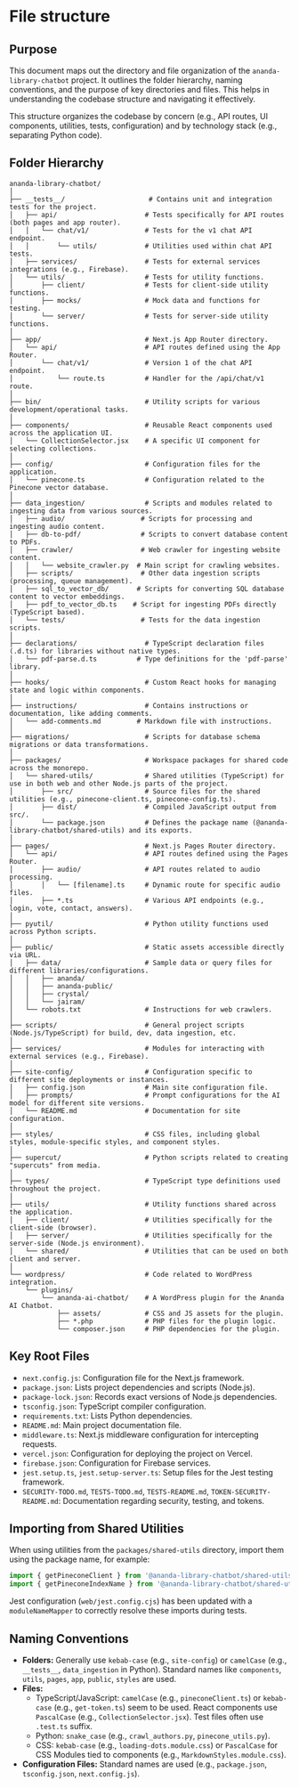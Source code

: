 # File structure

## Purpose

This document maps out the directory and file organization of the `ananda-library-chatbot` project. It outlines
the folder hierarchy, naming conventions, and the purpose of key directories and files. This helps in understanding
the codebase structure and navigating it effectively.

This structure organizes the codebase by concern (e.g., API routes, UI components, utilities, tests, configuration)
and by technology stack (e.g., separating Python code).

## Folder Hierarchy

```plaintext
ananda-library-chatbot/
│
├── __tests__/                     # Contains unit and integration tests for the project.
│   ├── api/                      # Tests specifically for API routes (both pages and app router).
│   │   └── chat/v1/              # Tests for the v1 chat API endpoint.
│   │       └── utils/            # Utilities used within chat API tests.
│   ├── services/                 # Tests for external services integrations (e.g., Firebase).
│   └── utils/                    # Tests for utility functions.
│       ├── client/               # Tests for client-side utility functions.
│       ├── mocks/                # Mock data and functions for testing.
│       └── server/               # Tests for server-side utility functions.
│
├── app/                          # Next.js App Router directory.
│   └── api/                      # API routes defined using the App Router.
│       └── chat/v1/              # Version 1 of the chat API endpoint.
│           └── route.ts          # Handler for the /api/chat/v1 route.
│
├── bin/                          # Utility scripts for various development/operational tasks.
│
├── components/                   # Reusable React components used across the application UI.
│   └── CollectionSelector.jsx    # A specific UI component for selecting collections.
│
├── config/                       # Configuration files for the application.
│   └── pinecone.ts               # Configuration related to the Pinecone vector database.
│
├── data_ingestion/               # Scripts and modules related to ingesting data from various sources.
│   ├── audio/                   # Scripts for processing and ingesting audio content.
│   ├── db-to-pdf/               # Scripts to convert database content to PDFs.
│   ├── crawler/                 # Web crawler for ingesting website content.
│   │   └── website_crawler.py  # Main script for crawling websites.
│   ├── scripts/                 # Other data ingestion scripts (processing, queue management).
│   ├── sql_to_vector_db/       # Scripts for converting SQL database content to vector embeddings.
│   ├── pdf_to_vector_db.ts    # Script for ingesting PDFs directly (TypeScript based).
│   └── tests/                   # Tests for the data ingestion scripts.
│
├── declarations/                 # TypeScript declaration files (.d.ts) for libraries without native types.
│   └── pdf-parse.d.ts          # Type definitions for the 'pdf-parse' library.
│
├── hooks/                        # Custom React hooks for managing state and logic within components.
│
├── instructions/                 # Contains instructions or documentation, like adding comments.
│   └── add-comments.md         # Markdown file with instructions.
│
├── migrations/                   # Scripts for database schema migrations or data transformations.
│
├── packages/                     # Workspace packages for shared code across the monorepo.
│   └── shared-utils/             # Shared utilities (TypeScript) for use in both web and other Node.js parts of the project.
│       ├── src/                  # Source files for the shared utilities (e.g., pinecone-client.ts, pinecone-config.ts).
│       ├── dist/                 # Compiled JavaScript output from src/.
│       └── package.json          # Defines the package name (@ananda-library-chatbot/shared-utils) and its exports.
│
├── pages/                        # Next.js Pages Router directory.
│   └── api/                      # API routes defined using the Pages Router.
│       ├── audio/                # API routes related to audio processing.
│       │   └── [filename].ts     # Dynamic route for specific audio files.
│       ├── *.ts                  # Various API endpoints (e.g., login, vote, contact, answers).
│
├── pyutil/                       # Python utility functions used across Python scripts.
│
├── public/                       # Static assets accessible directly via URL.
│   ├── data/                     # Sample data or query files for different libraries/configurations.
│   │   ├── ananda/
│   │   ├── ananda-public/
│   │   ├── crystal/
│   │   └── jairam/
│   └── robots.txt                # Instructions for web crawlers.
│
├── scripts/                      # General project scripts (Node.js/TypeScript) for build, dev, data ingestion, etc.
│
├── services/                     # Modules for interacting with external services (e.g., Firebase).
│
├── site-config/                  # Configuration specific to different site deployments or instances.
│   ├── config.json               # Main site configuration file.
│   ├── prompts/                  # Prompt configurations for the AI model for different site versions.
│   └── README.md                 # Documentation for site configuration.
│
├── styles/                       # CSS files, including global styles, module-specific styles, and component styles.
│
├── supercut/                     # Python scripts related to creating "supercuts" from media.
│
├── types/                        # TypeScript type definitions used throughout the project.
│
├── utils/                        # Utility functions shared across the application.
│   ├── client/                   # Utilities specifically for the client-side (browser).
│   ├── server/                   # Utilities specifically for the server-side (Node.js environment).
│   └── shared/                   # Utilities that can be used on both client and server.
│
└── wordpress/                    # Code related to WordPress integration.
    └── plugins/
        └── ananda-ai-chatbot/    # A WordPress plugin for the Ananda AI Chatbot.
            ├── assets/           # CSS and JS assets for the plugin.
            ├── *.php             # PHP files for the plugin logic.
            └── composer.json     # PHP dependencies for the plugin.
```

## Key Root Files

- `next.config.js`: Configuration file for the Next.js framework.
- `package.json`: Lists project dependencies and scripts (Node.js).
- `package-lock.json`: Records exact versions of Node.js dependencies.
- `tsconfig.json`: TypeScript compiler configuration.
- `requirements.txt`: Lists Python dependencies.
- `README.md`: Main project documentation file.
- `middleware.ts`: Next.js middleware configuration for intercepting requests.
- `vercel.json`: Configuration for deploying the project on Vercel.
- `firebase.json`: Configuration for Firebase services.
- `jest.setup.ts`, `jest.setup-server.ts`: Setup files for the Jest testing framework.
- `SECURITY-TODO.md`, `TESTS-TODO.md`, `TESTS-README.md`, `TOKEN-SECURITY-README.md`: Documentation regarding
  security, testing, and tokens.

## Importing from Shared Utilities

When using utilities from the `packages/shared-utils` directory, import them using the package name, for example:

```typescript
import { getPineconeClient } from '@ananda-library-chatbot/shared-utils/pinecone-client';
import { getPineconeIndexName } from '@ananda-library-chatbot/shared-utils/pinecone-config';
```

Jest configuration (`web/jest.config.cjs`) has been updated with a `moduleNameMapper` to correctly resolve these
imports during tests.

## Naming Conventions

- **Folders:** Generally use `kebab-case` (e.g., `site-config`) or `camelCase` (e.g., `__tests__`,
  `data_ingestion` in Python). Standard names like `components`, `utils`, `pages`, `app`, `public`,
  `styles` are used.
- **Files:**
  - TypeScript/JavaScript: `camelCase` (e.g., `pineconeClient.ts`) or `kebab-case` (e.g., `get-token.ts`)
    seem to be used. React components use `PascalCase` (e.g., `CollectionSelector.jsx`). Test files
    often use `.test.ts` suffix.
  - Python: `snake_case` (e.g., `crawl_authors.py`, `pinecone_utils.py`).
  - CSS: `kebab-case` (e.g., `loading-dots.module.css`) or `PascalCase` for CSS Modules tied to
    components (e.g., `MarkdownStyles.module.css`).
- **Configuration Files:** Standard names are used (e.g., `package.json`, `tsconfig.json`, `next.config.js`).
